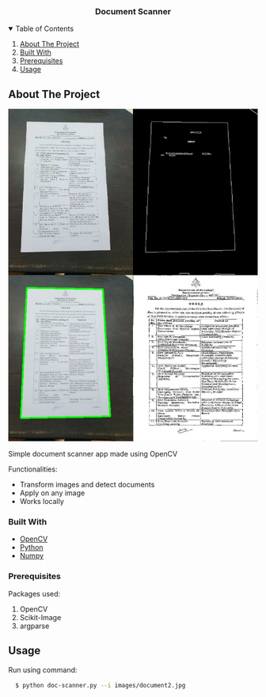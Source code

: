 <!-- PROJECT LOGO -->
<br />
<p align="center">
  <a href="https://github.com/othneildrew/Best-README-Template">
  </a>
  <h3 align="center">Document Scanner</h3>
</p>



<!-- TABLE OF CONTENTS -->
<details open="open">
  <summary>Table of Contents</summary>
  <ol>
    <li>
      <a href="#about-the-project">About The Project</a>
        <li><a href="#built-with">Built With</a></li>
        <li><a href="#prerequisites">Prerequisites</a></li>
    </li>
    <li><a href="#usage">Usage</a></li>
  </ol>
</details>



<!-- ABOUT THE PROJECT -->
## About The Project

![Product Name Screen Shot](https://github.com/nachiketkanore/document-scanner/blob/main/output/output1.jpg)

Simple document scanner app made using OpenCV

Functionalities:
* Transform images and detect documents
* Apply on any image
* Works locally

### Built With

* [OpenCV](https://opencv.org)
* [Python](https://python.org)
* [Numpy](https://numpy.org)



### Prerequisites

Packages used:
1. OpenCV
2. Scikit-Image
3. argparse


<!-- USAGE EXAMPLES -->
## Usage


Run using command:
```sh
  $ python doc-scanner.py --i images/document2.jpg 
```

